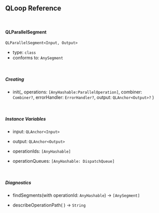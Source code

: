 
## QLoop Reference

<br />

#### QLParallelSegment

`QLParallelSegment<Input, Output>`

- type: `class`
- conforms to: `AnySegment`

<br />

##### Creating

- init(_ operations: `[AnyHashable:ParallelOperation]`, combiner: `Combiner?`, errorHandler: `ErrorHandler?`, output: `QLAnchor<Output>?` )


<br />

##### Instance Variables

- input: `QLAnchor<Input>`

- output: `QLAnchor<Output>`

- operationIds: `[AnyHashable]`

- operationQueues: `[AnyHashable: DispatchQueue]`


<br />

##### Diagnostics

- findSegments(with operationId: `AnyHashable`) -> `[AnySegment]`

- describeOperationPath( ) -> `String`
